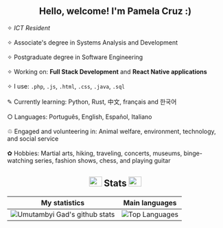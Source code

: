 ### <h2 align="center"> Hello, welcome! I'm Pamela Cruz :)</h2>

✧ *ICT Resident*
<br>
<br>
✧ Associate's degree in Systems Analysis and Development
<br>
<br>
✧ Postgraduate degree in Software Engineering
<br>
<br>
✧ Working on: **Full Stack Development** and **React Native applications**
<br>
<br>
✧ I use: `.php`, `.js`, `.html`, `.css`, `.java`, `.sql`
<br>
<br>
✎ Currently learning: Python, Rust, 中文, français and 한국어
<br>
<br>
○ Languages: Português, English, Español, Italiano
<br>
<br>
♲ Engaged and volunteering in: Animal welfare, environment, technology, and social service
<br>
<br>
✿ Hobbies: Martial arts, hiking, traveling, concerts, museums, binge-watching series, fashion shows, chess, and playing guitar

<div align="center">

<h2 align="center"> <img src="https://em-content.zobj.net/source/animated-noto-color-emoji/356/rocket_1f680.gif" width="30" height="23"> Stats <img src="https://em-content.zobj.net/source/animated-noto-color-emoji/356/rocket_1f680.gif" width="30" height="23"> </h2>

<div align="center">

| My statistics                                                                                                                                                            | Main languages                                                                                                                                                                     |
| ------------------------------------------------------------------------------------------------------------------------------------------------------------------------ | ---------------------------------------------------------------------------------------------------------------------------------------------------------------------------------- |
| ![Umutambyi Gad's github stats](https://github-readme-stats.vercel.app/api?username=pmlcrz&show_icons=true&hide_border=true&count_private=true&theme=radical) | ![Top Languages](https://github-readme-stats.vercel.app/api/top-langs/?username=pmlcrz&langs_count=10&count_private=true&hide_border=true&theme=radical&layout=compact) |

</div>
</div>

